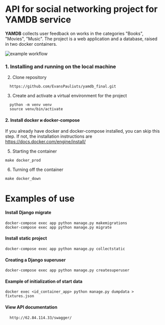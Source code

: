 # API for social networking project for YAMDB service
**YAMDB**  collects user feedback on works in the categories "Books", "Movies", "Music".
The project is a web application and a database, raised in two docker containers.

![example workflow](https://github.com/EvansPauliuts/yamdb_final/actions/workflows/yamdb_workflow.yml/badge.svg)

### 1. Installing and running on the local machine

2. Clone repository
```shell
  https://github.com/EvansPauliuts/yamdb_final.git
```

3. Create and activate a virtual environment for the project
```shell
  python -m venv venv
  source venv/bin/activate
```

#### 2. Install docker и docker-compose
If you already have docker and docker-compose installed, you can skip this step. If not, the installation instructions are https://docs.docker.com/engine/install/

5. Starting the container
```shell
make docker_prod
```
6. Turning off the container
```shell
make docker_down
```

# Examples of use

#### Install Django migrate
```shell
docker-compose exec app python manage.py makemigrations
docker-compose exec app python manage.py migrate
```

#### Install static project
```shell
docker-compose exec app python manage.py collectstatic
```

#### Creating a Django superuser
```shell
docker-compose exec app python manage.py createsuperuser
```

#### Example of initialization of start data
```shell
docker exec <id_container_app> python manage.py dumpdata > fixtures.json
```

#### View API documentation
```shell
  http://62.84.114.33/swagger/
```